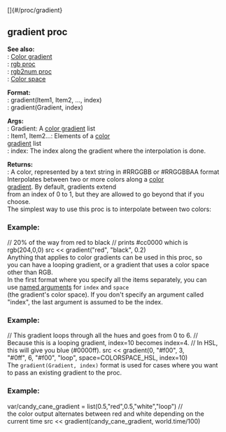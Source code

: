 []{#/proc/gradient}    
## gradient proc    
**See also:**    
:   [Color gradient](/ref/%7Bnotes%7D/color-gradient/color-gradient.md)    
:   [rgb proc](/ref/proc/rgb/rgb.md)    
:   [rgb2num proc](/ref/proc/rgb2num/rgb2num.md)    
:   [Color space](/ref/%7B%7Bappendix%7D%7D/color-space/color-space.md)    
<!-- -->    
**Format:**    
:   gradient(Item1, Item2, \..., index)    
:   gradient(Gradient, index)    
<!-- -->    
**Args:**    
:   Gradient: A [color gradient](/ref/%7Bnotes%7D/color-gradient/color-gradient.md) list    
:   Item1, Item2\...: Elements of a [color    
    gradient](/ref/%7Bnotes%7D/color-gradient/color-gradient.md) list    
:   index: The index along the gradient where the interpolation is done.    
<!-- -->    
**Returns:**    
:   A color, represented by a text string in #RRGGBB or #RRGGBBAA format    
Interpolates between two or more colors along a [color    
gradient](/ref/%7Bnotes%7D/color-gradient/color-gradient.md). By default, gradients extend    
from an index of 0 to 1, but they are allowed to go beyond that if you    
choose.    
The simplest way to use this proc is to interpolate between two colors:    
### Example:    
// 20% of the way from red to black // prints #cc0000 which is    
rgb(204,0,0) src \<\< gradient(\"red\", \"black\", 0.2)    
Anything that applies to color gradients can be used in this proc, so    
you can have a looping gradient, or a gradient that uses a color space    
other than RGB.    
In the first format where you specify all the items separately, you can    
use [named arguments](/ref/proc/arguments/named/named.md) for `index` and `space`    
(the gradient\'s color space). If you don\'t specify an argument called    
\"index\", the last argument is assumed to be the index.    
### Example:    
// This gradient loops through all the hues and goes from 0 to 6. //    
Because this is a looping gradient, index=10 becomes index=4. // In HSL,    
this will give you blue (#0000ff). src \<\< gradient(0, \"#f00\", 3,    
\"#0ff\", 6, \"#f00\", \"loop\", space=COLORSPACE_HSL, index=10)    
The `gradient(Gradient, index)` format is used for cases where you want    
to pass an existing gradient to the proc.    
### Example:    
var/candy_cane_gradient = list(0.5,\"red\",0.5,\"white\",\"loop\") //    
the color output alternates between red and white depending on the    
current time src \<\< gradient(candy_cane_gradient, world.time/100)  